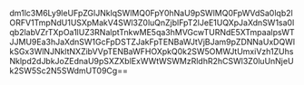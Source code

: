 dm1lc3M6Ly9leUFpZGlJNklqSWlMQ0FpY0hNaU9pSWlMQ0FpWVdSa0lqb2lORFV1TmpNdU1USXpMakV4SWl3Z0luQnZjblFpT2lJeE1UQXpJaXdnSW1sa0lqb2labVZrTXpOa1lUZ3RNalptTnkwME5qa3hMVGcwTURNdE5XTmpaalpsWTJJMU9Ea3hJaXdnSW1GcFpDSTZJakFpTENBaWJtVjBJam9pZDNNaUxDQWlkSGx3WlNJNkltNXZibVVpTENBaWFHOXpkQ0k2SW5OMWJtUmxiVzh1ZUhsNklpd2dJbkJoZEdnaU9pSXZXblExWWtWSWMzRldhR2hCSWl3Z0luUnNjeUk2SW5Sc2N5SWdmUT09Cg==
